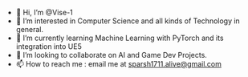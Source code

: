 - 👋 Hi, I’m @Vise-1
- 👀 I’m interested in Computer Science and all kinds of Technology in general.
- 🌱 I’m currently learning Machine Learning with PyTorch and its integration into UE5
- 💞️ I’m looking to collaborate on AI and Game Dev Projects.
- 📫 How to reach me : email me at sparsh1711.alive@gmail.com 

<!---
Vise-1/Vise-1 is a ✨ special ✨ repository because its `README.md` (this file) appears on your GitHub profile.
You can click the Preview link to take a look at your changes.
--->
